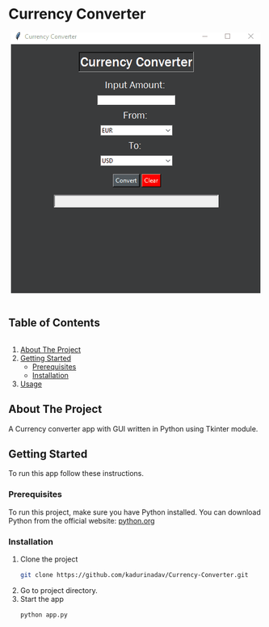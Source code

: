 
# Currency Converter

<p align="center">
<img src="./assets/animations/animation.gif"/>
</p>

<h2 style="display: inline-block">Table of Contents</h2>
<ol>
  <li><a href="#about-the-project">About The Project</a></li>
  <li>
    <a href="#getting-started">Getting Started</a>
    <ul>
      <li><a href="#prerequisites">Prerequisites</a></li>
      <li><a href="#installation">Installation</a></li>
    </ul>
  </li>
  <li><a href="#usage">Usage</a></li>
</ol>

## About The Project

A Currency converter app with GUI written in Python using Tkinter module.

## Getting Started

To run this app follow these instructions.

### Prerequisites

To run this project, make sure you have Python installed. You can download Python from the official website: [python.org](https://www.python.org/downloads/)

### Installation

1. Clone the project
   ```sh
   git clone https://github.com/kadurinadav/Currency-Converter.git
   ```
2. Go to project directory.
3. Start the app
   ```sh
   python app.py
   ```

